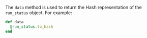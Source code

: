 The `data` method is used to return the Hash representation of the
`run_status` object. For example:

``` ruby
def data
  @run_status.to_hash
end
```